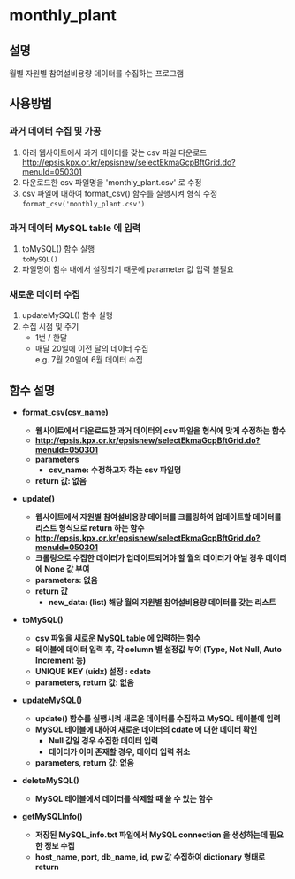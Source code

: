 # monthly_plant
## 설명
월별 자원별 참여설비용량 데이터를 수집하는 프로그램

## 사용방법
### 과거 데이터 수집 및 가공
1. 아래 웹사이트에서 과거 데이터를 갖는 csv 파일 다운로드
<br>http://epsis.kpx.or.kr/epsisnew/selectEkmaGcpBftGrid.do?menuId=050301
2. 다운로드한 csv 파일명을 'monthly_plant.csv' 로 수정
3. csv 파일에 대하여 format_csv() 함수를 실행시켜 형식 수정
<br>```format_csv('monthly_plant.csv')```

### 과거 데이터 MySQL table 에 입력
1. toMySQL() 함수 실행<br>`toMySQL()`
2. 파일명이 함수 내에서 설정되기 때문에 parameter 값 입력 불필요

### 새로운 데이터 수집
1. updateMySQL() 함수 실행
2. 수집 시점 및 주기
	- 1번 / 한달
	- 매달 20일에 이전 달의 데이터 수집
	<br>e.g. 7월 20일에 6월 데이터 수집

## 함수 설명
- <b>format_csv(csv_name)
	- 웹사이트에서 다운로드한 과거 데이터의 csv 파일을 형식에 맞게 수정하는 함수
    - http://epsis.kpx.or.kr/epsisnew/selectEkmaGcpBftGrid.do?menuId=050301
	- parameters
        - csv_name: 수정하고자 하는 csv 파일명
    - return 값: 없음

- <b>update()
	- 웹사이트에서 자원별 참여설비용량 데이터를 크롤링하여 업데이트할 데이터를 리스트 형식으로 return 하는 함수
	- http://epsis.kpx.or.kr/epsisnew/selectEkmaGcpBftGrid.do?menuId=050301
	- 크롤링으로 수집한 데이터가 업데이트되어야 할 월의 데이터가 아닐 경우 데이터에 None 값 부여
	- parameters: 없음
	- return 값
		- new_data: (list) 해당 월의 자원별 참여설비용량 데이터를 갖는 리스트

- <b>toMySQL()
	- csv 파일을 새로운 MySQL table 에 입력하는 함수
	- 테이블에 데이터 입력 후, 각 column 별 설정값 부여 (Type, Not Null, Auto Increment 등)
	- UNIQUE KEY (uidx) 설정 : cdate
	- parameters, return 값: 없음

- <b>updateMySQL()
	- update() 함수를 실행시켜 새로운 데이터를 수집하고 MySQL 테이블에 입력
	- MySQL 테이블에 대하여 새로운 데이터의 cdate 에 대한 데이터 확인
		- Null 값일 경우 수집한 데이터 입력
		- 데이터가 이미 존재할 경우, 데이터 입력 취소
	- parameters, return 값: 없음
	
- <b>deleteMySQL()
	- MySQL 테이블에서 데이터를 삭제할 때 쓸 수 있는 함수

- <b>getMySQLInfo()
    - 저장된 MySQL_info.txt 파일에서 MySQL connection 을 생성하는데 필요한 정보 수집
    - host_name, port, db_name, id, pw 값 수집하여 dictionary 형태로 return